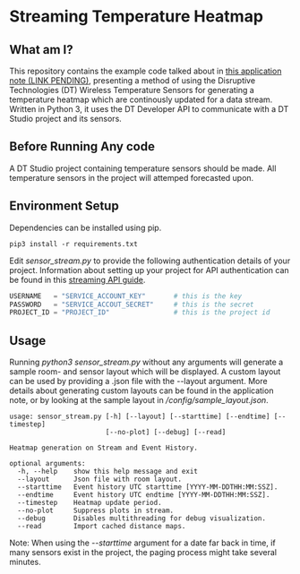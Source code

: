 # Streaming Temperature Heatmap

## What am I?
This repository contains the example code talked about in [this application note (LINK PENDING)](https://www.disruptive-technologies.com/), presenting a method of using the Disruptive Technologies (DT) Wireless Temperature Sensors for generating a temperature heatmap which are continously updated for a data stream. Written in Python 3, it uses the DT Developer API to communicate with a DT Studio project and its sensors. 

## Before Running Any code
A DT Studio project containing temperature sensors should be made. All temperature sensors in the project will attemped forecasted upon.

## Environment Setup
Dependencies can be installed using pip.
```
pip3 install -r requirements.txt
```

Edit *sensor_stream.py* to provide the following authentication details of your project. Information about setting up your project for API authentication can be found in this [streaming API guide](https://support.disruptive-technologies.com/hc/en-us/articles/360012377939-Using-the-stream-API).
```python
USERNAME   = "SERVICE_ACCOUNT_KEY"       # this is the key
PASSWORD   = "SERVICE_ACCOUT_SECRET"     # this is the secret
PROJECT_ID = "PROJECT_ID"                # this is the project id
```

## Usage
Running *python3 sensor_stream.py* without any arguments will generate a sample room- and sensor layout which will be displayed. A custom layout can be used by providing a .json file with the --layout argument. More details about generating custom layouts can be found in the application note, or by looking at the sample layout in */config/sample_layout.json*.
```
usage: sensor_stream.py [-h] [--layout] [--starttime] [--endtime] [--timestep]
                        [--no-plot] [--debug] [--read]

Heatmap generation on Stream and Event History.

optional arguments:
  -h, --help    show this help message and exit
  --layout      Json file with room layout.
  --starttime   Event history UTC starttime [YYYY-MM-DDTHH:MM:SSZ].
  --endtime     Event history UTC endtime [YYYY-MM-DDTHH:MM:SSZ].
  --timestep    Heatmap update period.
  --no-plot     Suppress plots in stream.
  --debug       Disables multithreading for debug visualization.
  --read        Import cached distance maps.
```

Note: When using the *--starttime* argument for a date far back in time, if many sensors exist in the project, the paging process might take several minutes.

